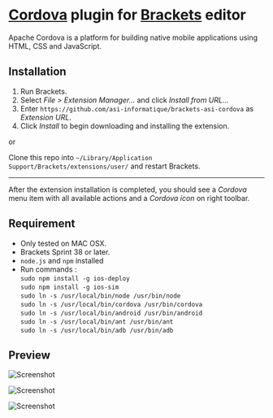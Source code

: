 # [Cordova](https://cordova.apache.org/) plugin for [Brackets](http://brackets.io) editor #

Apache Cordova is a platform for building native mobile applications using HTML, CSS and JavaScript.

## Installation ##

1. Run Brackets.
2. Select _File > Extension Manager..._ and click _Install from URL..._
3. Enter `https://github.com/asi-informatique/brackets-asi-cordova` as _Extension URL_.
4. Click _Install_ to begin downloading and installing the extension.

or

Clone this repo into `~/Library/Application Support/Brackets/extensions/user/` and restart Brackets.

----------------

After the extension installation is completed, you should see a _Cordova_ menu item with all available actions and a _Cordova icon_ on right toolbar.

## Requirement ##
* Only tested on MAC OSX.
* Brackets Sprint 38 or later.
* `node.js` and `npm` installed
* Run commands :  
`sudo npm install -g ios-deploy`  
`sudo npm install -g ios-sim`  
`sudo ln -s /usr/local/bin/node /usr/bin/node`  
`sudo ln -s /usr/local/bin/cordova /usr/bin/cordova`  
`sudo ln -s /usr/local/bin/android /usr/bin/android`  
`sudo ln -s /usr/local/bin/ant /usr/bin/ant`  
`sudo ln -s /usr/local/bin/adb /usr/bin/adb`  

## Preview ##

![Screenshot](http://img4.hostingpics.net/pics/123678Capturede769cran20140422a768133842.png)

![Screenshot](http://img4.hostingpics.net/pics/588504Capturede769cran20140422a768133229.png)

![Screenshot](http://img4.hostingpics.net/pics/582896Capturede769cran20140422a768121118.png)
